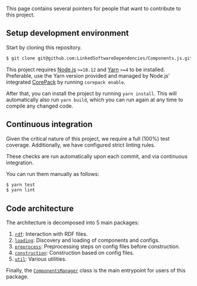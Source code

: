 This page contains several pointers for people that want to contribute to this project.

## Setup development environment

Start by cloning this repository.

```bash
$ git clone git@github.com:LinkedSoftwareDependencies/Components.js.git
```

This project requires [Node.js](https://nodejs.org/en/) `>=18.12` and [Yarn](https://yarnpkg.com/) `>=4` to be installed. Preferable, use the Yarn version provided and managed by Node.js' integrated [CorePack](https://yarnpkg.com/corepack) by running `corepack enable`.

After that, you can install the project by running `yarn install`. This will automatically also run `yarn build`, which you can run again at any time to compile any changed code.

## Continuous integration

Given the critical nature of this project, we require a full (100%) test coverage.
Additionally, we have configured strict linting rules.

These checks are run automatically upon each commit, and via continuous integration.

You can run them manually as follows:
```bash
$ yarn test
$ yarn lint
```

## Code architecture

The architecture is decomposed into 5 main packages:

1. [`rdf`](https://github.com/LinkedSoftwareDependencies/Components.js/tree/master/lib/rdf): Interaction with RDF files.
2. [`loading`](https://github.com/LinkedSoftwareDependencies/Components.js/tree/master/lib/loading): Discovery and loading of components and configs.
3. [`preprocess`](https://github.com/LinkedSoftwareDependencies/Components.js/tree/master/lib/preprocess): Preprocessing steps on config files before construction.
4. [`construction`](https://github.com/LinkedSoftwareDependencies/Components.js/tree/master/lib/construction): Construction based on config files.
5. [`util`](https://github.com/LinkedSoftwareDependencies/Components.js/tree/master/lib/util): Various utilities.

Finally, the [`ComponentsManager`](https://github.com/LinkedSoftwareDependencies/Components.js/blob/master/lib/ComponentsManager.ts) class is the main entrypoint for users of this package.
